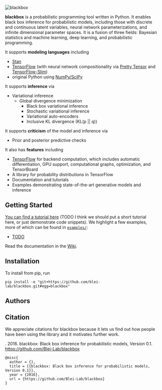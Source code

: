![blackbox](http://dustintran.com/img/blackbox_200.png)

__blackbox__ is a probabilistic programming tool written in Python. It enables
black box inference for probabilistic models, including those with
discrete and continuous latent variables, neural network
parameterizations, and infinite dimensional parameter spaces. It is a
fusion of three fields: Bayesian statistics and machine learning, deep
learning, and probabilistic programming.

It supports __modeling languages__ including
* [Stan](http://mc-stan.org)
* [TensorFlow](https://www.tensorflow.org) (with neural network compositionality via [Pretty Tensor](https://github.com/google/prettytensor) and [TensorFlow-Slim](https://github.com/tensorflow/models/blob/master/inception/inception/slim/README.md))
* original Python using [NumPy/SciPy](http://scipy.org/)

It supports __inference__ via

* Variational inference
  * Global divergence minimization
    * Black box variational inference
    * Stochastic variational inference
    * Variational auto-encoders
    * Inclusive KL divergence (KL(p || q))

It supports __criticism__ of the model and inference via

* Prior and posterior predictive checks

It also has __features__ including

* [TensorFlow](https://www.tensorflow.org) for backend computation, which includes automatic differentiation, GPU support, computational graphs, optimization, and TensorBoard
* A library for probability distributions in TensorFlow
* Documentation and tutorials
* Examples demonstrating state-of-the-art generative models and inference

## Getting Started

[You can find a tutorial here](https://github.com/Blei-Lab/blackbox/wiki/Tutorial) (TODO I think we should put a short tutorial here, or just demonstrate code snippets).
We highlight a few examples, more of which can be found in [`examples/`](examples/):

* [TODO]()

Read the documentation in the [Wiki](https://github.com/Blei-Lab/blackbox/wiki).

## Installation

To install from pip, run
```{bash}
pip install -e "git+https://github.com/blei-lab/blackbox.git#egg=blackbox"
```

## Authors

## Citation

We appreciate citations for blackbox because it lets us find out how
people have been using the library and it motivates further work.

. 2016. blackbox: Black box inference for probabilistic models, Version 0.1.   https://github.com/Blei-Lab/blackbox
```
@misc{
  author = {},
  title = {{blackbox: Black box inference for probabilistic models, Version 0.1}},
  year = {2016},
  url = {https://github.com/Blei-Lab/blackbox}
}
```
